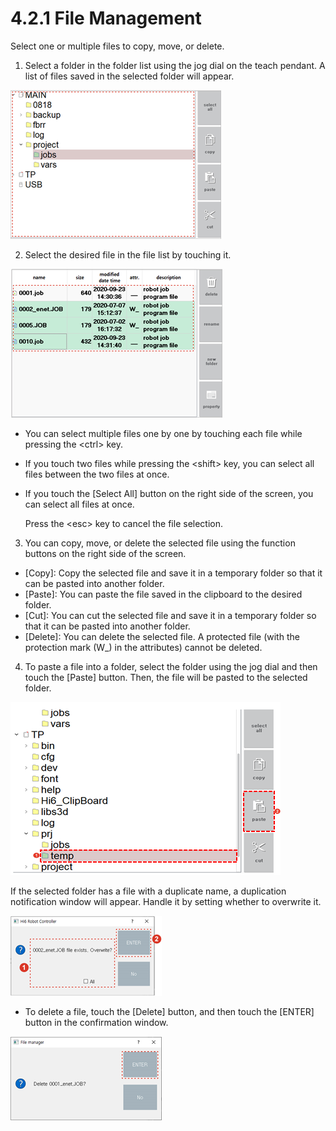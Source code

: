 # 4.2.1 File Management

Select one or multiple files to copy, move, or delete.

1.	Select a folder in the folder list using the jog dial on the teach pendant. A list of files saved in the selected folder will appear.

![](../../.gitbook/assets/image%20%28362%29.png)

2.	Select the desired file in the file list by touching it.

![](../../.gitbook/assets/image%20%28371%29.png)

* You can select multiple files one by one by touching each file while pressing the &lt;ctrl&gt; key.
* If you touch two files while pressing the &lt;shift&gt; key, you can select all files between the two files at once.
* If you touch the \[Select All\] button on the right side of the screen, you can select all files at once.

  Press the &lt;esc&gt; key to cancel the file selection.

3.	You can copy, move, or delete the selected file using the function buttons on the right side of the screen.

* \[Copy\]: Copy the selected file and save it in a temporary folder so that it can be pasted into another folder.
* \[Paste\]: You can paste the file saved in the clipboard to the desired folder. 
* \[Cut\]: You can cut the selected file and save it in a temporary folder so that it can be pasted into another folder. 
* \[Delete\]: You can delete the selected file. A protected file \(with the protection mark \(W\_\) in the attributes\) cannot be deleted.

4.	To paste a file into a folder, select the folder using the jog dial and then touch the \[Paste\] button. Then, the file will be pasted to the selected folder.

![](../../.gitbook/assets/image%20%28366%29.png)


If the selected folder has a file with a duplicate name, a duplication notification window will appear. Handle it by setting whether to overwrite it.

![](../../.gitbook/assets/image%20%28370%29.png)

* To delete a file, touch the \[Delete\] button, and then touch the \[ENTER\] button in the confirmation window.

![](../../.gitbook/assets/image%20%28384%29.png)

